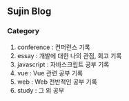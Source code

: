 ## Sujin Blog

### Category

1. conference : 컨퍼런스 기록
2. essay : 개발에 대한 나의 관점, 회고 기록
3. javascript : 자바스크립트 공부 기록 
4. vue : Vue 관련 공부 기록
5. web : Web 전반적인 공부 기록
6. study : 그 외 공부